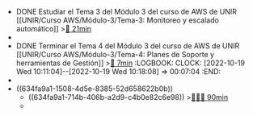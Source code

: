 - DONE Estudiar el Tema 3 del Módulo 3 del curso de AWS de UNIR [[UNIR/Curso AWS/Módulo-3/Tema-3: Monitoreo y escalado automático]] >[🍅 21min](#agenda-pomo://?t=p-1666165848319-1225)
-
- DONE Terminar el Tema 4 del Módulo 3 del curso de AWS de UNIR [[UNIR/Curso AWS/Módulo-3/Tema-4: Planes de Soporte y herramientas de Gestión]] >[🍅 7min](#agenda-pomo://?t=p-1666167083790-401)
  :LOGBOOK:
  CLOCK: [2022-10-19 Wed 10:11:04]--[2022-10-19 Wed 10:18:08] =>  00:07:04
  :END:
-
- ((634fa9a1-1508-4d5e-8385-52d658622b0b))
	- ((634fa9a1-714b-406b-a2d9-c4b0e82c6e98)) >[🍅🍅🍅 90min](#agenda-pomo://?t=f-1666167910498-1800%2Cf-1666170563954-1800%2Cf-1666172805635-1800)
	-